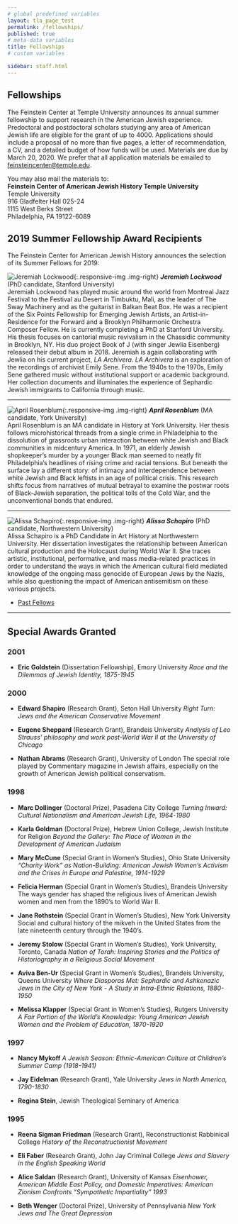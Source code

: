 ```yaml
---
# global predefined variables
layout: tla_page_test
permalink: /fellowships/
published: true
# meta-data variables
title: Fellowships
# custom variables

sidebar: staff.html
---
```

## Fellowships
The Feinstein Center at Temple University announces its annual summer fellowship to support research in the American Jewish experience. Predoctoral and postdoctoral scholars studying any area of American Jewish life are eligible for the grant of up to  4000. Applications should include a proposal of no more than five pages, a letter of recommendation, a CV, and a detailed budget of how funds will be used.
Materials are due by March 20, 2020. We prefer that all application materials be emailed to [feinsteincenter@temple.edu](mailto:feinsteincenter@temple.edu). 

You may also mail the materials to:<br>
**Feinstein Center of American Jewish History Temple University**<br>
Temple University<br>
916 Gladfelter Hall 025-24<br>
1115 West Berks Street<br>
Philadelphia, PA 19122-6089<br>

## 2019 Summer Fellowship Award Recipients
The Feinstein Center for American Jewish History announces the selection of its Summer Fellows for 2019:

![Jeremiah Lockwood]({{site.baseurl}}/media/resizedjeremiah.png){:.responsive-img .img-right}
**_Jeremiah Lockwood_** (PhD candidate, Stanford University)<br>
Jeremiah Lockwood has played music around the world from Montreal Jazz Festival to the Festival au Desert in Timbuktu, Mali, as the leader of The Sway Machinery and as the guitarist in Balkan Beat Box. He was a recipient of the Six Points Fellowship for Emerging Jewish Artists, an Artist-in-Residence for the Forward and a Brooklyn Philharmonic Orchestra Composer Fellow. He is currently completing a PhD at Stanford University. His thesis focuses on cantorial music revivalism in the Chassidic community in Brooklyn, NY. His duo project Book of J (with singer Jewlia Eisenberg) released their debut album in 2018. Jeremiah is again collaborating with Jewlia on his current project, _LA Archivera_. _LA Archivera_ is an exploration of the recordings of archivist Emily Sene. From the 1940s to the 1970s, Emily Sene gathered music without institutional support or academic background. Her collection documents and illuminates the experience of Sephardic Jewish immigrants to California through music.

___

![April Rosenblum ]({{site.baseurl}}/media/resized2april.png){:.responsive-img .img-right}
**_April Rosenblum_** (MA candidate, York University)<br>
April Rosenblum is an MA candidate in History at York University. Her thesis follows microhistorical threads from a single crime in Philadelphia to the dissolution of grassroots urban interaction between white Jewish and Black communities in midcentury America. In 1971, an elderly Jewish shopkeeper’s murder by a younger Black man seemed to neatly fit Philadelphia’s headlines of rising crime and racial tensions. But beneath the surface lay a different story: of intimacy and interdependence between white Jewish and Black leftists in an age of political crisis. This research shifts focus from narratives of mutual betrayal to examine the postwar roots of Black-Jewish separation, the political tolls of the Cold War, and the unconventional bonds that endured.

___

![ Alissa Schapiro ]({{site.baseurl}}/media/resizedalissa.png){:.responsive-img .img-right}
**_Alissa Schapiro_** (PhD candidate, Northwestern University)<br>
Alissa Schapiro is a PhD Candidate in Art History at Northwestern University. Her dissertation investigates the relationship between American cultural production and the Holocaust during World War II. She traces artistic, institutional, performative, and mass media-related practices in order to understand the ways in which the American cultural field mediated knowledge of the ongoing mass genocide of European Jews by the Nazis, while also questioning the impact of American antisemitism on these various projects. 

- [Past Fellows](https://liberalarts.temple.edu/sites/liberalarts/files/PAST%20FELLOWS.pdf) 

___

## Special Awards Granted
### 2001
- **Eric Goldstein** (Dissertation Fellowship), Emory University
_Race and the Dilemmas of Jewish Identity, 1875-1945_

### 2000
- **Edward Shapiro** (Research Grant), Seton Hall University
_Right Turn: Jews and the American Conservative Movement_

- **Eugene Sheppard** (Research Grant), Brandeis University
_Analysis of Leo Strauss’ philosophy and work post-World War II at the University of Chicago_

- **Nathan Abrams** (Research Grant), University of London
The special role played by Commentary magazine in Jewish affairs, especially on the growth of American Jewish political conservatism.

### 1998
- **Marc Dollinger** (Doctoral Prize), Pasadena City College
_Turning Inward: Cultural Nationalism and American Jewish Life, 1964-1980_

- **Karla Goldman** (Doctoral Prize), Hebrew Union College, Jewish Institute for Religion
_Beyond the Gallery: The Place of Women in the Development of American Judaism_

- **Mary McCune** (Special Grant in Women’s Studies), Ohio State University
_“Charity Work” as Nation-Building: American Jewish Women’s Activism and the Crises in Europe and Palestine, 1914-1929_

- **Felicia Herman** (Special Grant in Women’s Studies), Brandeis University
The ways gender has shaped the religious lives of American Jewish women and men from the 1890’s to World War II.

- **Jane Rothstein** (Special Grant in Women’s Studies), New York University
Social and cultural history of the mikveh in the United States from the late nineteenth century through the 1940’s.

- **Jeremy Stolow** (Special Grant in Women’s Studies), York University, Toronto, Canada
_Nation of Torah: Inspiring Stories and the Politics of Historiography in a Religious Social Movement_

- **Aviva Ben-Ur** (Special Grant in Women’s Studies), Brandeis University, Queens University
_Where Diasporas Met: Sephardic and Ashkenazic Jews in the City of New York - A Study in Intra-Ethnic Relations, 1880-1950_

- **Melissa Klapper** (Special Grant in Women’s Studies), Rutgers University
_A Fair Portion of the World’s Knowledge: Young American Jewish Women and the Problem of Education, 1870-1920_

### 1997
- **Nancy Mykoff**
_A Jewish Season: Ethnic-American Culture at Children’s Summer Camp (1918-1941)_

- **Jay Eidelman** (Research Grant), Yale University
_Jews in North America, 1790-1830_

- **Regina Stein**, Jewish Theological Seminary of America

### 1995
- **Reena Sigman Friedman** (Research Grant), Reconstructionist Rabbinical College
_History of the Reconstructionist Movement_

- **Eli Faber** (Research Grant), John Jay Criminal College
_Jews and Slavery in the English Speaking World_

- **Alice Saldan** (Research Grant), University of Kansas
_Eisenhower, American Middle East Policy, and Domestic Imperatives: American Zionism Confronts “Sympathetic Impartiality”
1993_

- **Beth Wenger** (Doctoral Prize), University of Pennsylvania
_New York Jews and The Great Depression_
